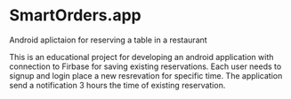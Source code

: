 # SmartOrders.app
Android aplictaion for reserving a table in a restaurant

This is an educational project for developing an android application with connection to Firbase for saving existing reservations. 
Each user needs to signup and login place a new resrevation for specific time. The application send a notification 3 hours the time of existing reservation.
